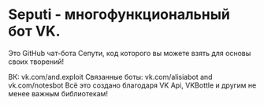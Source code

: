 # Seputi - многофункциональный бот VK.
Это GitHub чат-бота Сепути, код которого вы можете взять для основы своих творений!

ВК: vk.com/and.exploit
Связанные боты: vk.com/alisiabot and vk.com/notesbot 
Всё это создано благодаря VK Api, VKBottle и другим не менее важным библиотекам!
